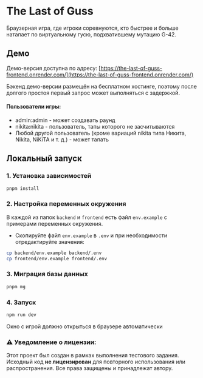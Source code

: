 # The Last of Guss

Браузерная игра, где игроки соревнуются, кто быстрее и больше натапает по виртуальному гусю, подхватившему мутацию G-42.

## Демо

Демо-версия доступна по адресу: [https://the-last-of-guss-frontend.onrender.com/](https://the-last-of-guss-frontend.onrender.com/)

Бэкенд демо-версии размещён на бесплатном хостинге, поэтому после долгого простоя первый запрос может выполняться с задержкой.

#### Пользователи игры:

- admin:admin - может создавать раунд
- nikita:nikita - пользователь, тапы которого не засчитываются
- Любой другой пользователь (кроме вариаций nikita типа Никита, Nikita, NiKiTA и т. д.) - может тапать

## Локальный запуск

### 1. Установка зависимостей

```bash
pnpm install
```

### 2. Настройка переменных окружения

В каждой из папок `backend` и `frontend` есть файл `env.example` с примерами переменных окружения.

- Скопируйте файл `env.example` в `.env` и при необходимости отредактируйте значения:

```bash
cp backend/env.example backend/.env
cp frontend/env.example frontend/.env
```

### 3. Миграция базы данных

```bash
pnpm mg
```

### 4. Запуск

```bash
npm run dev
```

Окно с игрой должно открыться в браузере автоматически

### ⚠️ Уведомление о лицензии:

Этот проект был создан в рамках выполнения тестового задания. Исходный код **не лицензирован** для повторного использования или распространения. Все права защищены и принадлежат автору.
